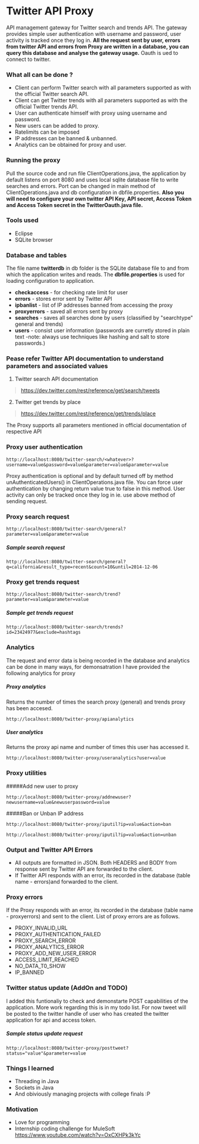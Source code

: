 # Twitter API Proxy
API management gateway for Twitter search and trends API. The gateway provides simple user authentication with username and password, user activity is tracked once they log in. **All the request sent by user, errors from twitter API and errors from Proxy are written in a database, you can query this database and analyse the gateway usage.** Oauth is ued to connect to twitter.

### What all can be done ?
* Client can perform Twitter search with all parameters supported as with the official Twitter search API.
* Client can get Twitter trends with all parameters supported as with the official Twitter trends API.
* User can authenticate himself with proxy using username and password.
* New users can be added to proxy.
* Ratelimits can be imposed
* IP addresses can be banned & unbanned.
* Analytics can be obtained for proxy and user.

### Running the proxy

Pull the source code and run file ClientOperations.java, the application by default listens on port 8080 and uses local sqlite database file to write searches and errors. Port can be changed in main method of ClientOperations.java and db configuration in dbfile.properties. **Also you will need to configure your own twitter API Key, API secret, Access Token and Access Token secret in the TwitterOauth.java file.**

### Tools used
- Eclipse
- SQLite browser

### Database and tables

The file name **twitterdb** in db folder is the SQLite database file to and from which the application writes and reads. The **dbfile.properties** is used for loading configuration to application.

- <b>checkaccess</b> - for checking rate limit for user
-  <b>errors</b> - stores error sent by Twitter API
- <b>ipbanlist</b> - list of IP addresses banned from accessing the proxy
- <b>proxyerrors</b> - saved all errors sent by proxy
- <b>searches</b> - saves all searches done by users (classified by "searchtype" general and trends)
- <b>users</b> - consist user information (passwords are curretly stored in plain text -note: always use techniques like hashing and salt to store passwords.)

### Pease refer Twitter API documentation to understand parameters and associated values
1. Twitter search API documentation
>https://dev.twitter.com/rest/reference/get/search/tweets
2. Twitter get trends by place
>https://dev.twitter.com/rest/reference/get/trends/place

The Proxy supports all parameters mentioned in official documentation of respective API

### Proxy user authentication
```
http://localhost:8080/twitter-search/<whatever>?username=value&password=value&parameter=value&parameter=value
```
Proxy authentication  is optional and by default turned off by method unAuthenticatedUsers() in ClientOperations.java file. You can force user authentication by changing return value true to false in this method. User activity can only be tracked once they log in ie. use above method of sending request.

### Proxy search request
```
http://localhost:8080/twitter-search/general?parameter=value&parameter=value 
```
##### Sample search request

```
http://localhost:8080/twitter-search/general?q=california&result_type=recent&count=10&until=2014-12-06
```
### Proxy get trends request
```
http://localhost:8080/twitter-search/trend?parameter=value&parameter=value 
```
##### Sample get trends request
```
http://localhost:8080/twitter-search/trends?id=23424977&exclude=hashtags
```
### Analytics
The request and error data is being recorded in the database and analytics can be done in many ways, for demonsatration I have provided the following analytics for proxy

##### Proxy analytics
Returns the number of times the search proxy (general) and trends proxy has been accesed.
```
http://localhost:8080/twitter-proxy/apianalytics
```
##### User analytics
Returns the proxy api name and number of times this user has accessed it.
```
http://localhost:8080/twitter-proxy/useranalytics?user=value
```
### Proxy utilities

#####Add new user to proxy
```
http://localhost:8080/twitter-proxy/addnewuser?newusername=value&newuserpassword=value
```
#####Ban or Unban IP address
```
http://localhost:8080/twitter-proxy/iputil?ip=value&action=ban
```
```
http://localhost:8080/twitter-proxy/iputil?ip=value&action=unban
```
### Output and Twitter API Errors

- All outputs are formatted in JSON. Both HEADERS and BODY from response sent by Twitter API are forwarded to the client.
- If Twitter API responds with an error, its recorded in the database (table name - errors)and forwarded to the client.

### Proxy errors
If the Proxy responds with an error, its recorded in the database (table name - proxyerrors) and sent to the client. List of proxy errors are as follows.

- PROXY_INVALID_URL
- PROXY_AUTHENTICATION_FAILED
- PROXY_SEARCH_ERROR
- PROXY_ANALYTICS_ERROR
- PROXY_ADD_NEW_USER_ERROR
- ACCESS_LIMIT_REACHED
- NO_DATA_T0_SHOW
- IP_BANNED

### Twitter status update (AddOn and TODO)
I added this funtionaliy to check and demonstarte POST capabilities of the application. More work regarding this is in my todo list. For now tweet will be posted to the twitter handle of user who has created the twitter application for api and access token.

##### Sample status update request
```
http://localhost:8080/twitter-proxy/posttweet?status="value"&parameter=value
```
### Things I learned
- Threading in Java
- Sockets in Java
- And obiviously managing projects with college finals :P 

### Motivation
- Love for programming
- Internship coding challenge for MuleSoft https://www.youtube.com/watch?v=OxCXHPk3kYc
